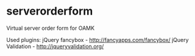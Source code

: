 # serverorderform
Virtual server order form for OAMK

Used plugins:
jQuery fancybox - http://fancyapps.com/fancybox/
jQuery Validation - http://jqueryvalidation.org/
